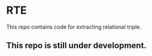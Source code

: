 # RTE
This repo contains code for extracting relational triple.
## This repo is still under development.